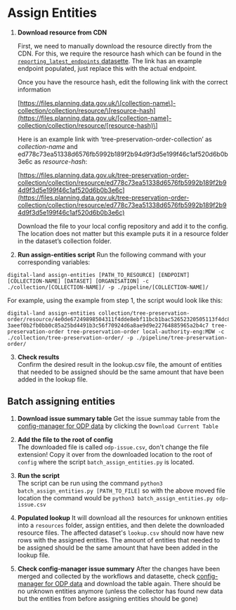 # Assign Entities

1. **Download resource from CDN**

   First, we need to manually download the resource directly from the CDN. For this, we require the resource hash which can be found in the [`reporting_latest_endpoints` datasette](https://datasette.planning.data.gov.uk/digital-land/reporting_latest_endpoints?_sort=rowid&endpoint__exact=a16e45dbefe2d67a6d27c086768b6c3610d4e057bb19627da0cbdb13e3f0d2cd). The link has an example endpoint populated, just replace this with the actual endpoint.

   Once you have the resource hash, edit the following link with the correct information

   [https://files.planning.data.gov.uk/\[collection-name\]-collection/collection/resource/\[resource-hash](https://files.planning.data.gov.uk/[collection-name]-collection/collection/resource/[resource-hash)\]

   Here is an example link with ‘tree-preservation-order-collection’ as _collection-name_ and ed778c73ea51338d6576fb5992b189f2b94d9f3d5e199f46c1af520d6b0b3e6c as _resource-hash_:

   [https://files.planning.data.gov.uk/tree-preservation-order-collection/collection/resource/ed778c73ea51338d6576fb5992b189f2b94d9f3d5e199f46c1af520d6b0b3e6c](https://files.planning.data.gov.uk/tree-preservation-order-collection/collection/resource/ed778c73ea51338d6576fb5992b189f2b94d9f3d5e199f46c1af520d6b0b3e6c)

   Download the file to your local config repository and add it to the config. The location does not matter but this example puts it in a resource folder in the dataset’s collection folder.

2. **Run assign-entities script**
   Run the following command with your corresponding variables:

```
digital-land assign-entities [PATH_TO_RESOURCE] [ENDPOINT] [COLLECTION-NAME] [DATASET] [ORGANISATION] -c ./collection/[COLLECTION-NAME]/ -p ./pipeline/[COLLECTION-NAME]/
```

For example, using the example from step 1, the script would look like this:

```
digital-land assign-entities collection/tree-preservation-order/resource/4e0de67249898504311f4dde8ebf11bcb1bac52652320505113f4dc85635ea3e  3aeef0b2fb0bb0c85a25bd4491b3c56f70924d6a8ae9d9e22764885965a2b4c7 tree-preservation-order tree-preservation-order local-authority-eng:MDW -c ./collection/tree-preservation-order/ -p ./pipeline/tree-preservation-order/
```

3. **Check results**  
   Confirm the desired result in the lookup.csv file, the amount of entities that needed to be assigned should be the same amount that have been added in the lookup file.

## Batch assigning entities

1. **Download issue summary table**
   Get the issue summay table from the [config-manager for ODP data](https://config-manager-prototype.herokuapp.com/reporting/odp-summary/issue) by clicking the `Download Current Table`

2. **Add the file to the root of config**  
   The downloaded file is called `odp-issue.csv`, don't change the file extension! Copy it over from the downloaded location to the root of `config` where the script `batch_assign_entities.py` is located.

3. **Run the script**  
   The script can be run using the command `python3 batch_assign_entities.py [PATH_TO_FILE]` so with the above moved file location the command would be `python3 batch_assign_entities.py odp-issue.csv`

4. **Populated lookup**
   It will download all the resources for unknown entities into a `resources` folder, assign entities, and then delete the downloaded resource files. The affected dataset's `lookup.csv` should now have new rows with the assigned entities. The amount of entities that needed to be assigned should be the same amount that have been added in the lookup file.

5. **Check config-manager issue summary**
   After the changes have been merged and collected by the workflows and datasette, check [config-manager for ODP data](https://config-manager-prototype.herokuapp.com/reporting/odp-summary/issue) and download the table again. There should be no unknown entities anymore (unless the collector has found new data but the entities from before assigning entities should be gone)
